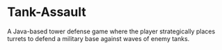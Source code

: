 # Tank-Assault
A Java-based tower defense game where the player strategically places turrets to defend a military base against waves of enemy tanks.
